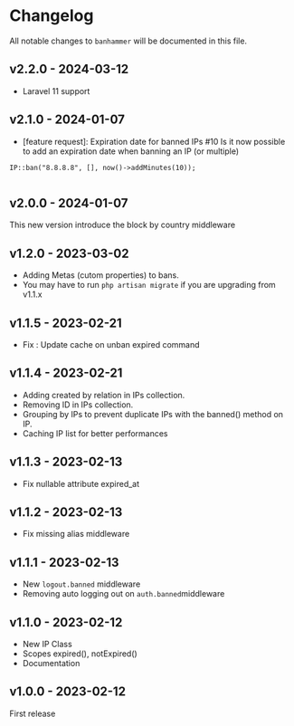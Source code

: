 # Changelog

All notable changes to `banhammer` will be documented in this file.

## v2.2.0 - 2024-03-12

- Laravel 11 support

## v2.1.0 - 2024-01-07

- [feature request]: Expiration date for banned IPs #10
  Is it now possible to add an expiration date when banning an IP (or multiple)

```
IP::ban("8.8.8.8", [], now()->addMinutes(10));


```
## v2.0.0 - 2024-01-07

This new version introduce the block by country middleware

## v1.2.0 - 2023-03-02

- Adding Metas (cutom properties) to bans.
- You may have to run `php artisan migrate` if you are upgrading from v1.1.x

## v1.1.5 - 2023-02-21

- Fix : Update cache on unban expired command

## v1.1.4 - 2023-02-21

- Adding created by relation in IPs collection.
- Removing ID in IPs collection.
- Grouping by IPs to prevent duplicate IPs with the banned() method on IP.
- Caching IP list for better performances

## v1.1.3 - 2023-02-13

- Fix nullable attribute expired_at

## v1.1.2 - 2023-02-13

- Fix missing alias middleware

## v1.1.1 - 2023-02-13

- New `logout.banned` middleware
- Removing auto logging out on `auth.banned`middleware

## v1.1.0 - 2023-02-12

- New IP Class
- Scopes expired(), notExpired()
- Documentation

## v1.0.0 - 2023-02-12

First release
